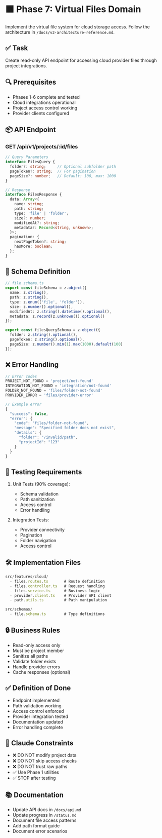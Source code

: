 # 🟫 Phase 7: Virtual Files Domain

Implement the virtual file system for cloud storage access. Follow the architecture in `/docs/v3-architecture-reference.md`.

## ✅ Task

Create read-only API endpoint for accessing cloud provider files through project integrations.

## 🔍 Prerequisites

- Phases 1-6 complete and tested
- Cloud integrations operational
- Project access control working
- Provider clients configured

## 📦 API Endpoint

### GET /api/v1/projects/:id/files
```typescript
// Query Parameters
interface FilesQuery {
  folder?: string;     // Optional subfolder path
  pageToken?: string;  // For pagination
  pageSize?: number;   // Default: 100, max: 1000
}

// Response
interface FilesResponse {
  data: Array<{
    name: string;
    path: string;
    type: 'file' | 'folder';
    size?: number;
    modifiedAt?: string;
    metadata?: Record<string, unknown>;
  }>;
  pagination: {
    nextPageToken?: string;
    hasMore: boolean;
  };
}
```

## 📝 Schema Definition

```typescript
// file.schema.ts
export const fileSchema = z.object({
  name: z.string(),
  path: z.string(),
  type: z.enum(['file', 'folder']),
  size: z.number().optional(),
  modifiedAt: z.string().datetime().optional(),
  metadata: z.record(z.unknown()).optional()
});

export const filesQuerySchema = z.object({
  folder: z.string().optional(),
  pageToken: z.string().optional(),
  pageSize: z.number().min(1).max(1000).default(100)
});
```

## ❌ Error Handling

```typescript
// Error codes
PROJECT_NOT_FOUND = 'project/not-found'
INTEGRATION_NOT_FOUND = 'integration/not-found'
FOLDER_NOT_FOUND = 'files/folder-not-found'
PROVIDER_ERROR = 'files/provider-error'

// Example error
{
  "success": false,
  "error": {
    "code": "files/folder-not-found",
    "message": "Specified folder does not exist",
    "details": { 
      "folder": "/invalid/path",
      "projectId": "123"
    }
  }
}
```

## 🧪 Testing Requirements

1. Unit Tests (90% coverage):
   - Schema validation
   - Path sanitization
   - Access control
   - Error handling

2. Integration Tests:
   - Provider connectivity
   - Pagination
   - Folder navigation
   - Access control

## 🛠 Implementation Files

```typescript
src/features/cloud/
  - files.routes.ts       # Route definition
  - files.controller.ts   # Request handling
  - files.service.ts      # Business logic
  - provider.client.ts    # Provider API client
  - path.utils.ts         # Path manipulation

src/schemas/
  - file.schema.ts        # Type definitions
```

## 🔒 Business Rules

- Read-only access only
- Must be project member
- Sanitize all paths
- Validate folder exists
- Handle provider errors
- Cache responses (optional)

## ✅ Definition of Done

- Endpoint implemented
- Path validation working
- Access control enforced
- Provider integration tested
- Documentation updated
- Error handling complete

## 🧠 Claude Constraints

- ❌ DO NOT modify project data
- ❌ DO NOT skip access checks
- ❌ DO NOT trust raw paths
- ✅ Use Phase 1 utilities
- ✅ STOP after testing

## 📚 Documentation

- Update API docs in `/docs/api.md`
- Update progress in `/status.md`
- Document file access patterns
- Add path format guide
- Document error scenarios
